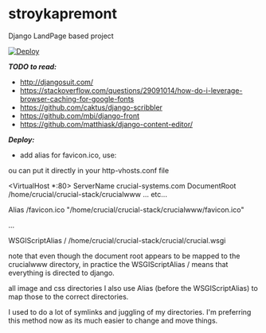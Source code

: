 # stroykapremont
Django LandPage based project

[![Deploy](https://www.herokucdn.com/deploy/button.png)](https://heroku.com/deploy)

***TODO to read:***
* http://djangosuit.com/
* https://stackoverflow.com/questions/29091014/how-do-i-leverage-browser-caching-for-google-fonts
* https://github.com/caktus/django-scribbler
* https://github.com/mbi/django-front
* https://github.com/matthiask/django-content-editor/



***Deploy:***

* add alias for favicon.ico, use:

ou can put it directly in your http-vhosts.conf file

<VirtualHost *:80>
             ServerName crucial-systems.com
             DocumentRoot /home/crucial/crucial-stack/crucialwww
... etc...

Alias /favicon.ico "/home/crucial/crucial-stack/crucialwww/favicon.ico"

...

WSGIScriptAlias / /home/crucial/crucial-stack/crucial/crucial.wsgi



note that even though the document root appears to be mapped to the crucialwww directory, in practice the WSGIScriptAlias / means that everything is directed to django.

all image and css directories I also use Alias (before the WSGIScriptAlias) to map those to the correct directories.

I used to do a lot of symlinks and juggling of my directories.  I'm preferring this method now as its much easier to change and move things.
